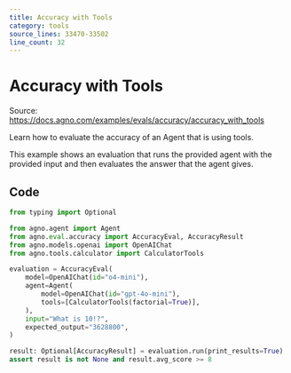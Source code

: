```yaml
---
title: Accuracy with Tools
category: tools
source_lines: 33470-33502
line_count: 32
---
```


# Accuracy with Tools
Source: https://docs.agno.com/examples/evals/accuracy/accuracy_with_tools

Learn how to evaluate the accuracy of an Agent that is using tools.

This example shows an evaluation that runs the provided agent with the provided input and then evaluates the answer that the agent gives.

## Code

```python
from typing import Optional

from agno.agent import Agent
from agno.eval.accuracy import AccuracyEval, AccuracyResult
from agno.models.openai import OpenAIChat
from agno.tools.calculator import CalculatorTools

evaluation = AccuracyEval(
    model=OpenAIChat(id="o4-mini"),
    agent=Agent(
        model=OpenAIChat(id="gpt-4o-mini"),
        tools=[CalculatorTools(factorial=True)],
    ),
    input="What is 10!?",
    expected_output="3628800",
)

result: Optional[AccuracyResult] = evaluation.run(print_results=True)
assert result is not None and result.avg_score >= 8
```


